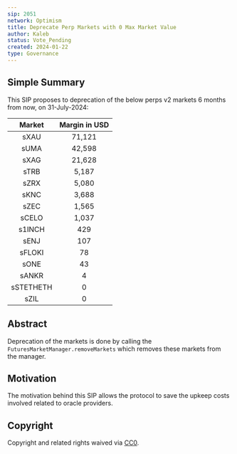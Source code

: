 ```yaml
---
sip: 2051
network: Optimism
title: Deprecate Perp Markets with 0 Max Market Value
author: Kaleb
status: Vote_Pending
created: 2024-01-22
type: Governance
---
```



## Simple Summary
<!--"If you can't explain it simply, you don't understand it well enough." Simply describe the outcome the proposed changes intends to achieve. This should be non-technical and accessible to a casual community member.-->
This SIP proposes to deprecation of the below perps v2 markets 6 months from now, on 31-July-2024:

| **Market** | **Margin in USD** |
|:----------:|:-----------------:|
|    sXAU    |       71,121      |
|    sUMA    |       42,598      |
|    sXAG    |       21,628      |
|    sTRB    |       5,187       |
|    sZRX    |       5,080       |
|    sKNC    |       3,688       |
|    sZEC    |       1,565       |
|    sCELO   |       1,037       |
|   s1INCH   |        429        |
|    sENJ    |        107        |
|   sFLOKI   |         78        |
|    sONE    |         43        |
|    sANKR   |         4         |
|  sSTETHETH |         0         |
|    sZIL    |         0         |

## Abstract

<!--A short (~200 word) description of the proposed change, the abstract should clearly describe the proposed change. This is what *will* be done if the SIP is implemented, not *why* it should be done or *how* it will be done. If the SIP proposes deploying a new contract, write, "we propose to deploy a new contract that will do x".-->

Deprecation of the markets is done by calling the `FuturesMarketManager.removeMarkets` which removes these markets from the manager.


## Motivation

<!--This is the problem statement. This is the *why* of the SIP. It should clearly explain *why* the current state of the protocol is inadequate.  It is critical that you explain *why* the change is needed, if the SIP proposes changing how something is calculated, you must address *why* the current calculation is inaccurate or wrong. This is not the place to describe how the SIP will address the issue!-->

The motivation behind this SIP allows the protocol to save the upkeep costs involved related to oracle providers. 


## Copyright

Copyright and related rights waived via [CC0](https://creativecommons.org/publicdomain/zero/1.0/).
